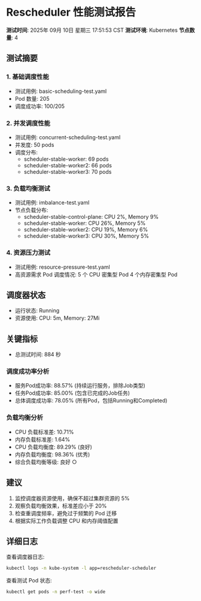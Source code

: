 # Rescheduler 性能测试报告

**测试时间**: 2025年 09月 10日 星期三 17:51:53 CST
**测试环境**: Kubernetes 
**节点数量**: 4

## 测试摘要

### 1. 基础调度性能
- 测试用例: basic-scheduling-test.yaml
- Pod 数量: 205
- 调度成功率: 100/205

### 2. 并发调度性能
- 测试用例: concurrent-scheduling-test.yaml
- 并发度: 50 pods
- 调度分布: 
  - scheduler-stable-worker: 69 pods
  - scheduler-stable-worker2: 66 pods
  - scheduler-stable-worker3: 70 pods

### 3. 负载均衡测试
- 测试用例: imbalance-test.yaml
- 节点负载分布:
  - scheduler-stable-control-plane: CPU 2%, Memory 9%
  - scheduler-stable-worker: CPU 26%, Memory 5%
  - scheduler-stable-worker2: CPU 19%, Memory 6%
  - scheduler-stable-worker3: CPU 30%, Memory 5%

### 4. 资源压力测试
- 测试用例: resource-pressure-test.yaml
- 高资源需求 Pod 调度情况:
5 个 CPU 密集型 Pod
4 个内存密集型 Pod

## 调度器状态
- 运行状态: Running
- 资源使用: CPU: 5m, Memory: 27Mi

## 关键指标
- 总测试时间: 884 秒

### 调度成功率分析
- 服务Pod成功率: 88.57% (持续运行服务，排除Job类型)
- 任务Pod成功率: 85.00% (包含已完成的Job任务)
- 总体调度成功率: 78.05% (所有Pod，包括Running和Completed)

### 负载均衡分析
- CPU 负载标准差: 10.71%
- 内存负载标准差: 1.64%
- CPU 负载均衡度: 89.29% (良好)
- 内存负载均衡度: 98.36% (优秀)
- 综合负载均衡等级: 良好 ○

## 建议
1. 监控调度器资源使用，确保不超过集群资源的 5%
2. 观察负载均衡效果，标准差应小于 20%
3. 检查重调度频率，避免过于频繁的 Pod 迁移
4. 根据实际工作负载调整 CPU 和内存阈值配置

## 详细日志
查看调度器日志:
```bash
kubectl logs -n kube-system -l app=rescheduler-scheduler
```

查看测试 Pod 状态:
```bash
kubectl get pods -n perf-test -o wide
```

